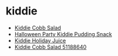 # kiddie

 * [Kiddie Cobb Salad](../../index/k/kiddie-cobb-salad-51188640.json)
 * [Halloween Party Kiddie Pudding Snack](../../index/h/halloween-party-kiddie-pudding-snack.json)
 * [Kiddie Holiday Juice](../../index/k/kiddie-holiday-juice.json)
 * [Kiddie Cobb Salad 51188640](../../index/k/kiddie-cobb-salad-51188640.json)
